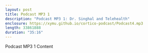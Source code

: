 ```yaml
---
layout: post
title: Podcast MP3 1
description: "Podcast MP3 1: Dr. Singhal and Telehealth"
enclosure: https://xymu.github.io/cortico-podcast/Podcast4.mp3
length: 33861888
duration: "35:16"
---
```

Podcast MP3 1 Content
